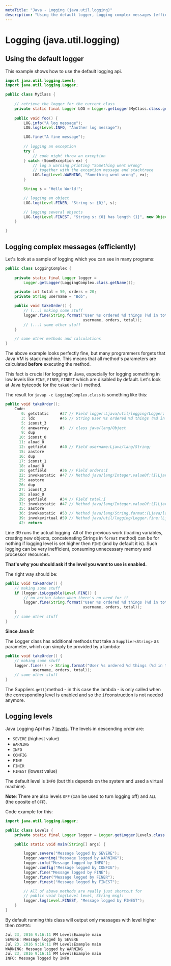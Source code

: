 ```yaml
---
metaTitle: "Java - Logging (java.util.logging)"
description: "Using the default logger, Logging complex messages (efficiently), Logging levels"
---
```


# Logging (java.util.logging)



## Using the default logger


This example shows how to use the default logging api.

```java
import java.util.logging.Level;
import java.util.logging.Logger;

public class MyClass {
    
    // retrieve the logger for the current class
    private static final Logger LOG = Logger.getLogger(MyClass.class.getName());
    
    public void foo() {
        LOG.info("A log message");
        LOG.log(Level.INFO, "Another log message");

        LOG.fine("A fine message");
    
        // logging an exception
        try {
            // code might throw an exception
        } catch (SomeException ex) {
            // log a warning printing "Something went wrong"
            // together with the exception message and stacktrace
            LOG.log(Level.WARNING, "Something went wrong", ex);
        }

        String s = "Hello World!";

        // logging an object
        LOG.log(Level.FINER, "String s: {0}", s);

        // logging several objects
        LOG.log(Level.FINEST, "String s: {0} has length {1}", new Object[]{s, s.length()});
    }

}

```



## Logging complex messages (efficiently)


Let's look at a sample of logging which you can see in many programs:

```java
public class LoggingComplex {
    
    private static final Logger logger = 
        Logger.getLogger(LoggingComplex.class.getName());

    private int total = 50, orders = 20;
    private String username = "Bob";

    public void takeOrder() {
        // (...) making some stuff
        logger.fine(String.format("User %s ordered %d things (%d in total)", 
                                  username, orders, total));
        // (...) some other stuff
    }

    // some other methods and calculations
}

```

The above example looks perfectly fine, but many programmers forgets that Java VM is stack machine. This means that all method's parameters are calculated **before** executing the method.

This fact is crucial for logging in Java, especially for logging something in low levels like `FINE`, `FINER`, `FINEST` which are disabled by default. Let's look at Java bytecode for the `takeOrder()` method.

The result for `javap -c LoggingComplex.class` is something like this:

```java
public void takeOrder();
    Code:
       0: getstatic     #27 // Field logger:Ljava/util/logging/Logger;
       3: ldc           #45 // String User %s ordered %d things (%d in total)
       5: iconst_3
       6: anewarray     #3  // class java/lang/Object
       9: dup
      10: iconst_0
      11: aload_0
      12: getfield      #40 // Field username:Ljava/lang/String;
      15: aastore
      16: dup
      17: iconst_1
      18: aload_0
      19: getfield      #36 // Field orders:I
      22: invokestatic  #47 // Method java/lang/Integer.valueOf:(I)Ljava/lang/Integer;
      25: aastore
      26: dup
      27: iconst_2
      28: aload_0
      29: getfield      #34 // Field total:I
      32: invokestatic  #47 // Method java/lang/Integer.valueOf:(I)Ljava/lang/Integer;
      35: aastore
      36: invokestatic  #53 // Method java/lang/String.format:(Ljava/lang/String;[Ljava/lang/Object;)Ljava/lang/String;
      39: invokevirtual #59 // Method java/util/logging/Logger.fine:(Ljava/lang/String;)V
      42: return

```

Line 39 runs the actual logging. All of the previous work (loading variables, creating new objects, concatenating Strings in `format` method) can be for nothing if logging level is set higher then `FINE` (and by default it is). Such logging can be very inefficient, consuming unnecessary memory and processor resources.

**That's why you should ask if the level you want to use is enabled.**

The right way should be:

```java
public void takeOrder() {
    // making some stuff
    if (logger.isLoggable(Level.FINE)) {
        // no action taken when there's no need for it
        logger.fine(String.format("User %s ordered %d things (%d in total)",
                                  username, orders, total));
    }
    // some other stuff
}

```

**Since Java 8:**

The Logger class has additional methods that take a `Supplier<String>` as parameter, which can simply be provided by a lambda:

```java
public void takeOrder() {
    // making some stuff
    logger.fine(() -> String.format("User %s ordered %d things (%d in total)",
            username, orders, total));
    // some other stuff
}

```

The Suppliers `get()`method - in this case the lambda - is only called when the corresponding level is enabled and so the `if`construction is not needed anymore.



## Logging levels


Java Logging Api has 7 [levels](https://docs.oracle.com/javase/8/docs/api/java/util/logging/Level.html). The levels in descending order are:

- `SEVERE` (highest value)
- `WARNING`
- `INFO`
- `CONFIG`
- `FINE`
- `FINER`
- `FINEST` (lowest value)

The default level is `INFO` (but this depends on the system and used a virtual machine).

**Note**:
There are also levels `OFF` (can be used to turn logging off) and `ALL` (the oposite of `OFF`).

Code example for this:

```java
import java.util.logging.Logger;

public class Levels {
    private static final Logger logger = Logger.getLogger(Levels.class.getName());

    public static void main(String[] args) {

        logger.severe("Message logged by SEVERE");
        logger.warning("Message logged by WARNING");
        logger.info("Message logged by INFO");
        logger.config("Message logged by CONFIG");
        logger.fine("Message logged by FINE");
        logger.finer("Message logged by FINER");
        logger.finest("Message logged by FINEST");

        // All of above methods are really just shortcut for
        // public void log(Level level, String msg):
        logger.log(Level.FINEST, "Message logged by FINEST");
    }
}

```

By default running this class will output only messages with level higher then `CONFIG`:

```java
Jul 23, 2016 9:16:11 PM LevelsExample main
SEVERE: Message logged by SEVERE
Jul 23, 2016 9:16:11 PM LevelsExample main
WARNING: Message logged by WARNING
Jul 23, 2016 9:16:11 PM LevelsExample main
INFO: Message logged by INFO

```

